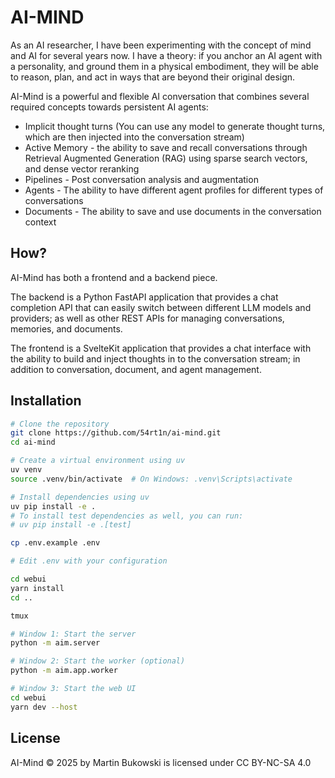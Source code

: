 # AI-MIND

As an AI researcher, I have been experimenting with the concept of mind and AI for several years now. I have a theory: if you anchor an AI agent with a personality, and ground them in a physical embodiment, they will be able to reason, plan, and act in ways that are beyond their original design.

AI-Mind is a powerful and flexible AI conversation that combines several required concepts towards persistent AI agents:
- Implicit thought turns (You can use any model to generate thought turns, which are then injected into the conversation stream)
- Active Memory - the ability to save and recall conversations through Retrieval Augmented Generation (RAG) using sparse search vectors, and dense vector reranking
- Pipelines - Post conversation analysis and augmentation
- Agents - The ability to have different agent profiles for different types of conversations
- Documents - The ability to save and use documents in the conversation context

## How?

AI-Mind has both a frontend and a backend piece.

The backend is a Python FastAPI application that provides a chat completion API that can easily switch between different LLM models and providers; as well as other REST APIs for managing conversations, memories, and documents.

The frontend is a SvelteKit application that provides a chat interface with the ability to build and inject thoughts in to the conversation stream; in addition to conversation, document, and agent management.

## Installation

```bash
# Clone the repository
git clone https://github.com/54rt1n/ai-mind.git
cd ai-mind

# Create a virtual environment using uv
uv venv
source .venv/bin/activate  # On Windows: .venv\Scripts\activate

# Install dependencies using uv
uv pip install -e . 
# To install test dependencies as well, you can run:
# uv pip install -e .[test]

cp .env.example .env

# Edit .env with your configuration

cd webui
yarn install
cd ..

tmux

# Window 1: Start the server
python -m aim.server

# Window 2: Start the worker (optional)
python -m aim.app.worker

# Window 3: Start the web UI
cd webui
yarn dev --host

```

## License

AI-Mind © 2025 by Martin Bukowski is licensed under CC BY-NC-SA 4.0 